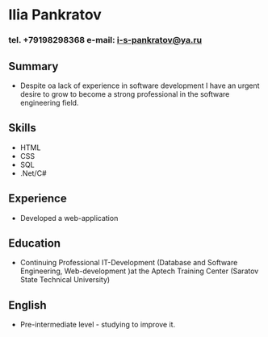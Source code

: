 # Ilia Pankratov #
### tel. +79198298368 e-mail: i-s-pankratov@ya.ru ###
## Summary ##
- Despite oа lack of experience in software development 
I have an urgent desire to grow to become a strong professional in the software engineering field. 
## Skills ##
- HTML 
- CSS 
- SQL 
- .Net/C#
## Experience ##
- Developed a web-application
## Education ##
- Continuing Professional IT-Development (Database and Software Engineering, Web-development )at the Aptech Training Center (Saratov State Technical University)
## English ##
- Pre-intermediate level - studying to improve it.
